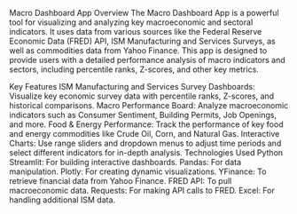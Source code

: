 
Macro Dashboard App
Overview
The Macro Dashboard App is a powerful tool for visualizing and analyzing key macroeconomic and sectoral indicators. It uses data from various sources like the Federal Reserve Economic Data (FRED) API, ISM Manufacturing and Services Surveys, as well as commodities data from Yahoo Finance. This app is designed to provide users with a detailed performance analysis of macro indicators and sectors, including percentile ranks, Z-scores, and other key metrics.

Key Features
ISM Manufacturing and Services Survey Dashboards: Visualize key economic survey data with percentile ranks, Z-scores, and historical comparisons.
Macro Performance Board: Analyze macroeconomic indicators such as Consumer Sentiment, Building Permits, Job Openings, and more.
Food & Energy Performance: Track the performance of key food and energy commodities like Crude Oil, Corn, and Natural Gas.
Interactive Charts: Use range sliders and dropdown menus to adjust time periods and select different indicators for in-depth analysis.
Technologies Used
Python
Streamlit: For building interactive dashboards.
Pandas: For data manipulation.
Plotly: For creating dynamic visualizations.
YFinance: To retrieve financial data from Yahoo Finance.
FRED API: To pull macroeconomic data.
Requests: For making API calls to FRED.
Excel: For handling additional ISM data.
